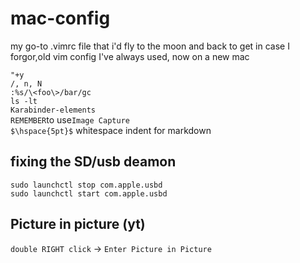 # mac-config
my go-to .vimrc file that i'd fly to the moon and back to get in case I forgor,old vim config I've always used, now on a new mac

```"+y```<br>
```/, n, N```<br>
```:%s/\<foo\>/bar/gc```<br>
```ls -lt```<br>
```Karabinder-elements```<br>
```REMEMBER```to use```Image Capture```<br>
```$\hspace{5pt}$``` whitespace indent for markdown
## fixing the SD/usb deamon
```sudo launchctl stop com.apple.usbd```<br>
```sudo launchctl start com.apple.usbd```<br>

## Picture in picture (yt)
```double RIGHT click``` -> ```Enter Picture in Picture```
